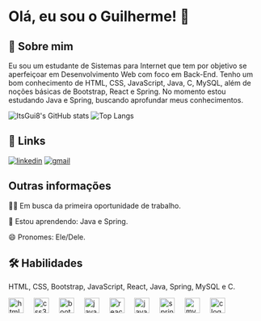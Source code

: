 
# Olá, eu sou o Guilherme! 👋


## 🚀 Sobre mim
Eu sou um estudante de Sistemas para Internet que tem por objetivo se aperfeiçoar em Desenvolvimento Web com foco em Back-End. Tenho um bom conhecimento de HTML, CSS, JavaScript, Java, C, MySQL,  além de noções básicas de Bootstrap, React e Spring. No momento estou estudando Java e Spring, buscando aprofundar meus conhecimentos.

![ItsGui8's GitHub stats](https://github-readme-stats.vercel.app/api?username=ItsGui8&show_icons=true&theme=radical)
![Top Langs](https://github-readme-stats.vercel.app/api/top-langs/?username=ItsGui8&theme=radical)

## 🔗 Links
[![linkedin](https://img.shields.io/badge/linkedin-0A66C2?style=for-the-badge&logo=linkedin&logoColor=white)](https://br.linkedin.com/in/guilherme-alves-rabelo-86a139291)
[![gmail](https://img.shields.io/badge/Gmail-D14836?style=for-the-badge&logo=gmail&logoColor=white)](gui.gon.sam@gmail.com)

## Outras informações
👩‍💻 Em busca da primeira oportunidade de trabalho.

🧠 Estou aprendendo: Java e Spring.

😄 Pronomes: Ele/Dele.

## 🛠 Habilidades
HTML, CSS, Bootstrap, JavaScript, React, Java, Spring, MySQL e C.

<div align="left">
  <img src="https://cdn.jsdelivr.net/gh/devicons/devicon/icons/html5/html5-original.svg" height="30" alt="html5 logo"  />
  <img width="12" />
  <img src="https://cdn.jsdelivr.net/gh/devicons/devicon/icons/css3/css3-original.svg" height="30" alt="css3 logo"  />
  <img width="12" />
  <img src="https://cdn.jsdelivr.net/gh/devicons/devicon/icons/bootstrap/bootstrap-original.svg" height="30" alt="bootstrap logo"  />
  <img width="12" />
  <img src="https://cdn.jsdelivr.net/gh/devicons/devicon/icons/javascript/javascript-original.svg" height="30" alt="javascript logo"  />
  <img width="12" />
  <img src="https://cdn.jsdelivr.net/gh/devicons/devicon/icons/react/react-original.svg" height="30" alt="react logo"  />
  <img width="12" />
  <img src="https://cdn.jsdelivr.net/gh/devicons/devicon/icons/java/java-original.svg" height="30" alt="java logo"  />
  <img width="12" />  
  <img src="https://cdn.jsdelivr.net/gh/devicons/devicon/icons/spring/spring-original.svg" height="30" alt="spring logo"  />
  <img width="12" />  
  <img src="https://cdn.jsdelivr.net/gh/devicons/devicon/icons/mysql/mysql-original.svg" height="30" alt="mysql logo"  />
  <img width="12" />  
  <img src="https://cdn.jsdelivr.net/gh/devicons/devicon/icons/c/c-original.svg" height="30" alt="c logo"  />
  <img width="12" />  
</div>

